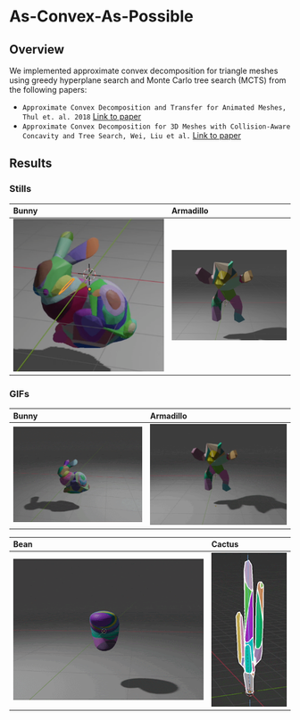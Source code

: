# As-Convex-As-Possible

## Overview

We implemented approximate convex decomposition for triangle meshes using greedy hyperplane search and Monte Carlo tree search (MCTS) from the following papers:
- `Approximate Convex Decomposition and Transfer for Animated Meshes, Thul et. al. 2018` [Link to paper](https://www.microsoft.com/en-us/research/uploads/prod/2019/09/a226-thul.pdf)
- `Approximate Convex Decomposition for 3D Meshes with Collision-Aware Concavity and Tree Search, Wei, Liu et al.` [Link to paper](https://colin97.github.io/CoACD/)


## Results

### Stills

| Bunny                | Armadillo              |
| :----------------- | :----------------- |
| ![bunny_still](images/bunny_still.png) | ![armadillo still](images/armadillo_still.png) |

### GIFs

| Bunny                | Armadillo              |
| :----------------- | :----------------- |
| ![bunny](images/bunny_fall.gif) | ![armadillo](images/armadillo_fall.gif) |

| Bean                | Cactus              |
| :----------------- | :----------------- |
| ![bean](images/bean_fall.gif) | ![cactus](images/cactus_moving.gif) |
